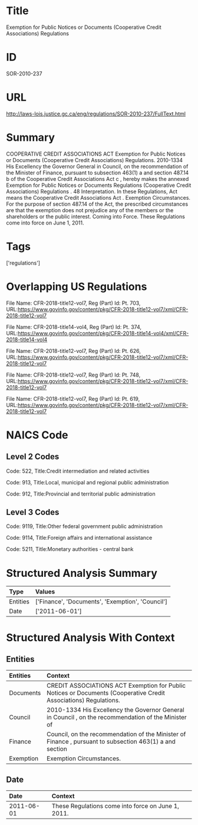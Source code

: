 # Title
Exemption for Public Notices or Documents (Cooperative Credit Associations) Regulations


# ID
SOR-2010-237

# URL
http://laws-lois.justice.gc.ca/eng/regulations/SOR-2010-237/FullText.html


# Summary
COOPERATIVE CREDIT ASSOCIATIONS ACT Exemption for Public Notices or Documents (Cooperative Credit Associations) Regulations.
2010-1334 His Excellency the Governor General in Council, on the recommendation of the Minister of Finance, pursuant to subsection 463(1) a  and section 487.14 b  of the  Cooperative Credit Associations Act c , hereby makes the annexed  Exemption for Public Notices or Documents Regulations (Cooperative Credit Associations) Regulations .
48 Interpretation.
In these Regulations,  Act  means the  Cooperative Credit Associations Act .
Exemption Circumstances.
For the purpose of section 487.14 of the Act, the prescribed circumstances are that the exemption does not prejudice any of the members or the shareholders or the public interest.
Coming into Force.
These Regulations come into force on June 1, 2011.


# Tags
['regulations']


# Overlapping US Regulations
File Name: CFR-2018-title12-vol7, Reg (Part) Id: Pt. 703, URL:https://www.govinfo.gov/content/pkg/CFR-2018-title12-vol7/xml/CFR-2018-title12-vol7

File Name: CFR-2018-title14-vol4, Reg (Part) Id: Pt. 374, URL:https://www.govinfo.gov/content/pkg/CFR-2018-title14-vol4/xml/CFR-2018-title14-vol4

File Name: CFR-2018-title12-vol7, Reg (Part) Id: Pt. 626, URL:https://www.govinfo.gov/content/pkg/CFR-2018-title12-vol7/xml/CFR-2018-title12-vol7

File Name: CFR-2018-title12-vol7, Reg (Part) Id: Pt. 748, URL:https://www.govinfo.gov/content/pkg/CFR-2018-title12-vol7/xml/CFR-2018-title12-vol7

File Name: CFR-2018-title12-vol7, Reg (Part) Id: Pt. 619, URL:https://www.govinfo.gov/content/pkg/CFR-2018-title12-vol7/xml/CFR-2018-title12-vol7




# NAICS Code
## Level 2 Codes
Code: 522, Title:Credit intermediation and related activities

Code: 913, Title:Local, municipal and regional public administration

Code: 912, Title:Provincial and territorial public administration




## Level 3 Codes
Code: 9119, Title:Other federal government public administration

Code: 9114, Title:Foreign affairs and international assistance

Code: 5211, Title:Monetary authorities - central bank







# Structured Analysis Summary
| Type     | Values                                           |
|:---------|:-------------------------------------------------|
| Entities | ['Finance', 'Documents', 'Exemption', 'Council'] |
| Date     | ['2011-06-01']                                   |


# Structured Analysis With Context
 


## Entities
| Entities   | Context                                                                                                           |
|:-----------|:------------------------------------------------------------------------------------------------------------------|
| Documents  | CREDIT ASSOCIATIONS ACT Exemption for Public Notices or Documents  (Cooperative Credit Associations) Regulations. |
| Council    | 2010-1334 His Excellency the Governor General in  Council , on the recommendation of the Minister of              |
| Finance    | Council, on the recommendation of the Minister of Finance , pursuant to subsection 463(1) a and section           |
| Exemption  | Exemption  Circumstances.                                                                                         |


## Date
| Date       | Context                                            |
|:-----------|:---------------------------------------------------|
| 2011-06-01 | These Regulations come into force on June 1, 2011. |



